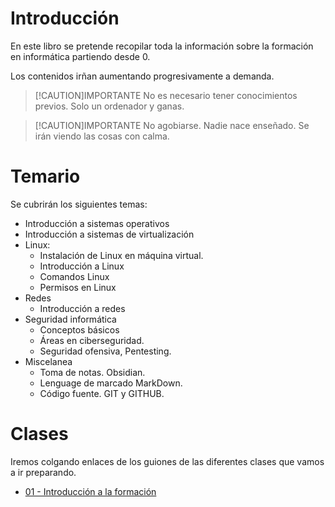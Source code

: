 # Introducción

En este libro se pretende recopilar toda la información sobre la formación en informática partiendo desde 0.

Los contenidos irñan aumentando progresivamente a demanda.

> [!CAUTION]IMPORTANTE
> No es necesario tener conocimientos previos. Solo un ordenador y ganas.

> [!CAUTION]IMPORTANTE
> No agobiarse. Nadie nace enseñado.  Se irán viendo las cosas con calma.

# Temario
Se cubrirán los siguientes temas:

* Introducción a sistemas operativos
* Introducción a sistemas de virtualización
* Linux:
  * Instalación de Linux en máquina virtual.
  * Introducción a Linux
  * Comandos Linux
  * Permisos en Linux
* Redes
  * Introducción a redes
* Seguridad informática
  * Conceptos básicos
  * Áreas en ciberseguridad.
  * Seguridad ofensiva, Pentesting.
* Miscelanea
  * Toma de notas. Obsidian.
  * Lenguage de marcado MarkDown.
  * Código fuente. GIT y GITHUB.

# Clases

Iremos colgando enlaces de los guiones de las diferentes clases que vamos a ir preparando.

* [01 - Introducción a la formación](clases/01-introduccion-formacion.md)